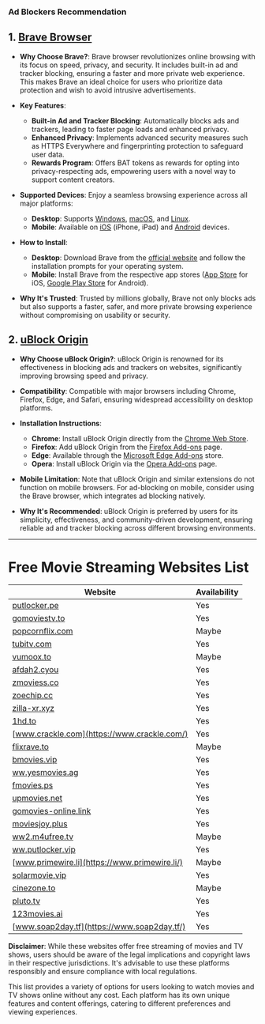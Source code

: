 ### Ad Blockers Recommendation

## 1. [Brave Browser](https://brave.com/)

- **Why Choose Brave?**: Brave browser revolutionizes online browsing with its focus on speed, privacy, and security. It includes built-in ad and tracker blocking, ensuring a faster and more private web experience. This makes Brave an ideal choice for users who prioritize data protection and wish to avoid intrusive advertisements.

- **Key Features**:

  - **Built-in Ad and Tracker Blocking**: Automatically blocks ads and trackers, leading to faster page loads and enhanced privacy.
  - **Enhanced Privacy**: Implements advanced security measures such as HTTPS Everywhere and fingerprinting protection to safeguard user data.
  - **Rewards Program**: Offers BAT tokens as rewards for opting into privacy-respecting ads, empowering users with a novel way to support content creators.

- **Supported Devices**: Enjoy a seamless browsing experience across all major platforms:

  - **Desktop**: Supports [Windows](https://brave.com/download/), [macOS](https://brave.com/download/), and [Linux](https://brave.com/download/).
  - **Mobile**: Available on [iOS](https://apps.apple.com/us/app/brave-browser/id1052879175) (iPhone, iPad) and [Android](https://play.google.com/store/apps/details?id=com.brave.browser) devices.

- **How to Install**:

  - **Desktop**: Download Brave from the [official website](https://brave.com/download/) and follow the installation prompts for your operating system.
  - **Mobile**: Install Brave from the respective app stores ([App Store](https://apps.apple.com/us/app/brave-browser/id1052879175) for iOS, [Google Play Store](https://play.google.com/store/apps/details?id=com.brave.browser) for Android).

- **Why It's Trusted**: Trusted by millions globally, Brave not only blocks ads but also supports a faster, safer, and more private browsing experience without compromising on usability or security.

## 2. [uBlock Origin](https://ublockorigin.com/)

- **Why Choose uBlock Origin?**: uBlock Origin is renowned for its effectiveness in blocking ads and trackers on websites, significantly improving browsing speed and privacy.

- **Compatibility**: Compatible with major browsers including Chrome, Firefox, Edge, and Safari, ensuring widespread accessibility on desktop platforms.

- **Installation Instructions**:

  - **Chrome**: Install uBlock Origin directly from the [Chrome Web Store](https://chrome.google.com/webstore/detail/ublock-origin/cjpalhdlnbpafiamejdnhcphjbkeiagm).
  - **Firefox**: Add uBlock Origin from the [Firefox Add-ons](https://addons.mozilla.org/en-US/firefox/addon/ublock-origin/) page.
  - **Edge**: Available through the [Microsoft Edge Add-ons](https://microsoftedge.microsoft.com/addons/detail/ublock-origin/odfafepnkmbhccpbejgmiehpchacaeak) store.
  - **Opera**: Install uBlock Origin via the [Opera Add-ons](https://addons.opera.com/en/extensions/details/ublock/) page.

- **Mobile Limitation**: Note that uBlock Origin and similar extensions do not function on mobile browsers. For ad-blocking on mobile, consider using the Brave browser, which integrates ad blocking natively.

- **Why It's Recommended**: uBlock Origin is preferred by users for its simplicity, effectiveness, and community-driven development, ensuring reliable ad and tracker blocking across different browsing environments.

---

# Free Movie Streaming Websites List

| Website| Availability |
|--------|--------------|
| [putlocker.pe](https://putlocker.pe/) | Yes          |
| [gomoviestv.to](https://gomoviestv.to/) | Yes          |
| [popcornflix.com](https://popcornflix.com) | Maybe        |
| [tubitv.com](https://tubitv.com/) | Yes          |
| [vumoox.to](https://vumoox.to/) | Maybe        |
| [afdah2.cyou](https://afdah2.cyou/) | Yes          |
| [zmoviess.co](https://zmoviess.co/) | Yes          |
| [zoechip.cc](https://zoechip.cc/) | Yes          |
| [zilla-xr.xyz](https://zilla-xr.xyz/) | Yes          |
| [1hd.to](https://1hd.to/) | Yes          |
| [www.crackle.com](https://www.crackle.com/) | Yes          |
| [flixrave.to](https://flixrave.to/) | Maybe        |
| [bmovies.vip](https://bmovies.vip/) | Yes          |
| [ww.yesmovies.ag](https://ww.yesmovies.ag/) | Yes          |
| [fmovies.ps](https://fmovies.ps/) | Yes          |
| [upmovies.net](https://upmovies.net/) | Yes          |
| [gomovies-online.link](https://gomovies-online.link/) | Yes          |
| [moviesjoy.plus](https://moviesjoy.plus/) | Yes          |
| [ww2.m4ufree.tv](https://ww2.m4ufree.tv/) | Maybe        |
| [ww.putlocker.vip](https://ww.putlocker.vip/) | Yes          |
| [www.primewire.li](https://www.primewire.li/) | Maybe        |
| [solarmovie.vip](https://solarmovie.vip/) | Yes          |
| [cinezone.to](https://cinezone.to/) | Maybe        |
| [pluto.tv](https://pluto.tv/) | Yes          |
| [123movies.ai](https://123movies.ai/) | Yes          |
| [www.soap2day.tf](https://www.soap2day.tf/) | Yes          |


**Disclaimer**: While these websites offer free streaming of movies and TV shows, users should be aware of the legal implications and copyright laws in their respective jurisdictions. It's advisable to use these platforms responsibly and ensure compliance with local regulations.

This list provides a variety of options for users looking to watch movies and TV shows online without any cost. Each platform has its own unique features and content offerings, catering to different preferences and viewing experiences.
